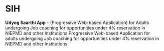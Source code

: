 # SIH
**Udyog Saarthi App** -
(Progressive Web-based
Application) for Adults
undergoing Job coaching for
opportunities under 4%
reservation in NIEPMD and
other Institutions.Progressive Web-based Application for adults undergoing Job coaching for opportunities under 4% reservation in NIEPMD and other Institutions
